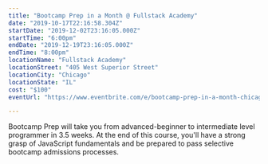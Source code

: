 ```yaml
---
title: "Bootcamp Prep in a Month @ Fullstack Academy"
date: "2019-10-17T22:16:58.304Z"
startDate: "2019-12-02T23:16:05.000Z"
startTime: "6:00pm"
endDate: "2019-12-19T23:16:05.000Z"
endTime: "8:00pm"
locationName: "Fullstack Academy"
locationStreet: "405 West Superior Street"
locationCity: "Chicago"
locationState: "IL"
cost: "$100"
eventUrl: "https://www.eventbrite.com/e/bootcamp-prep-in-a-month-chicago-campus-tickets-74204695241"

---
```


Bootcamp Prep will take you from advanced-beginner to intermediate level programmer in 3.5 weeks. At the end of this course, you'll have a strong grasp of JavaScript fundamentals and be prepared to pass selective bootcamp admissions processes. 

